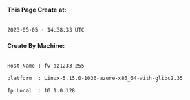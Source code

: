 
   
#### This Page Create at:

```bash

2023-05-05 - 14:38:33 UTC

```

#### Create By Machine:

```bash

Host Name : fv-az1233-255

platform  : Linux-5.15.0-1036-azure-x86_64-with-glibc2.35

Ip Local  : 10.1.0.128

```

